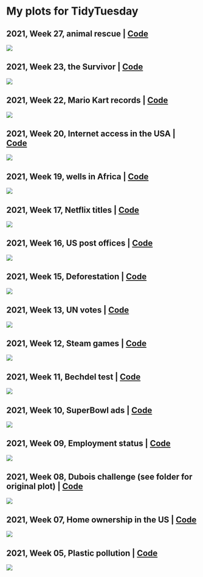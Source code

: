# My plots for TidyTuesday


## 2021, Week 27, animal rescue | [Code](R/2021/W27-animal-rescue/W27-animal-rescue.R)

![](R/2021/W27-animal-rescue/animal-rescue.png)

## 2021, Week 23, the Survivor | [Code](R/2021/W23-survivor-tv/W23-survivor-tv.R)

![](R/2021/W23-survivor-tv/survivor-tv.png)

## 2021, Week 22, Mario Kart records | [Code](R/2021/W22-mario-kart/W22-mario-kart.R)

![](R/2021/W22-mario-kart/mario-kart.png)

## 2021, Week 20, Internet access in the USA | [Code](R/2021/W20-internet-access/W20-internet-access.R)

![](R/2021/W20-internet-access/internet-access.png)

## 2021, Week 19, wells in Africa | [Code](R/2021/W19-water-sources/W19-water-sources.R)

![](R/2021/W19-water-sources/water-sources.png)

## 2021, Week 17, Netflix titles | [Code](R/2021/W17-netflix-titles/W17-netflix-titles.R)

![](R/2021/W17-netflix-titles/netflix-titles.png)

## 2021, Week 16, US post offices | [Code](R/2021/W16-us-post-offices/W16-us-post-offices.R)

![](R/2021/W16-us-post-offices/us-post-offices.png)

## 2021, Week 15, Deforestation | [Code](R/2021/W15-deforestation/W15-deforestation.R)

![](R/2021/W15-deforestation/deforestation.png)

## 2021, Week 13, UN votes | [Code](R/2021/W13-un-votes/W13-un-votes.R)

![](R/2021/W13-un-votes/un-votes.png)

## 2021, Week 12, Steam games | [Code](R/2021/W12-steam-games/W12-steam-games.R)

![](R/2021/W12-steam-games/steam-games.png)

## 2021, Week 11, Bechdel test | [Code](R/2021/W11-bechdel-test/W11-bechdel-test.R)

![](R/2021/W11-bechdel-test/bechdel-test.png)

## 2021, Week 10, SuperBowl ads | [Code](R/2021/W10-superbowl-ads/W10-superbowl-ads.R)

![](R/2021/W10-superbowl-ads/superbowl-ads.png)

## 2021, Week 09, Employment status | [Code](R/2021/W09-employed-status/W09-employed-status.R)

![](R/2021/W09-employed-status/employed_status.gif)

## 2021, Week 08, Dubois challenge (see folder for original plot) | [Code](R/2021/W08-Dubois-challenge/W08-Dubois-challenge.R)

![](R/2021/W08-Dubois-challenge/Dubois-challenge.png)

## 2021, Week 07, Home ownership in the US | [Code](R/2021/W07-home-ownership/W07-home-ownership.R)

![](R/2021/W07-home-ownership/home-ownership.png)

## 2021, Week 05, Plastic pollution | [Code](R/2021/W05-plastic-pollution/W05-plastic-pollution.R)

![](R/2021/W05-plastic-pollution/coca_plastic.png)

